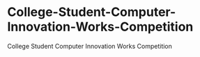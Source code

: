 # College-Student-Computer-Innovation-Works-Competition
College Student Computer Innovation Works Competition
